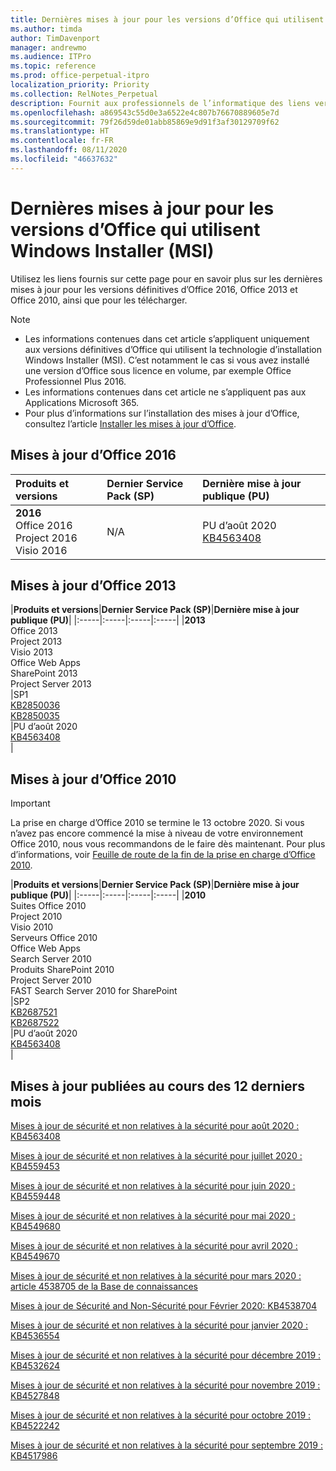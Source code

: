 ```yaml
---
title: Dernières mises à jour pour les versions d’Office qui utilisent Windows Installer (MSI)
ms.author: timda
author: TimDavenport
manager: andrewmo
ms.audience: ITPro
ms.topic: reference
ms.prod: office-perpetual-itpro
localization_priority: Priority
ms.collection: RelNotes_Perpetual
description: Fournit aux professionnels de l’informatique des liens vers les dernières informations sur les mises à jour pour les versions définitives d’Office 2016, Office 2013 et Office 2010
ms.openlocfilehash: a869543c55d0e3a6522e4c807b76670889605e7d
ms.sourcegitcommit: 79f26d59de01abb85869e9d91f3af30129709f62
ms.translationtype: HT
ms.contentlocale: fr-FR
ms.lasthandoff: 08/11/2020
ms.locfileid: "46637632"
---
```

# <a name="latest-updates-for-versions-of-office-that-use-windows-installer-msi"></a>Dernières mises à jour pour les versions d’Office qui utilisent Windows Installer (MSI)

Utilisez les liens fournis sur cette page pour en savoir plus sur les dernières mises à jour pour les versions définitives d’Office 2016, Office 2013 et Office 2010, ainsi que pour les télécharger.
  
 
> [!NOTE]
> - Les informations contenues dans cet article s’appliquent uniquement aux versions définitives d’Office qui utilisent la technologie d’installation Windows Installer (MSI). C’est notamment le cas si vous avez installé une version d’Office sous licence en volume, par exemple Office Professionnel Plus 2016.
> - Les informations contenues dans cet article ne s’appliquent pas aux Applications Microsoft 365.
> - Pour plus d’informations sur l’installation des mises à jour d’Office, consultez l’article [Installer les mises à jour d’Office](https://support.office.com/article/2ab296f3-7f03-43a2-8e50-46de917611c5). 


## <a name="office-2016-updates"></a>Mises à jour d’Office 2016

|**Produits et versions**|**Dernier Service Pack (SP)**|**Dernière mise à jour publique (PU)**|
|:-----|:-----|:-----|
|**2016** <br/> Office 2016  <br/> Project 2016  <br/> Visio 2016  <br/> |N/A  <br/> |PU d’août 2020  <br/> [KB4563408](https://support.microsoft.com/help/4563408) <br/> |
   
## <a name="office-2013-updates"></a>Mises à jour d’Office 2013

|**Produits et versions**|**Dernier Service Pack (SP)**|**Dernière mise à jour publique (PU)**|
|:-----|:-----|:-----|:-----|
|**2013** <br/> Office 2013  <br/> Project 2013  <br/> Visio 2013  <br/> Office Web Apps  <br/> SharePoint 2013  <br/> Project Server 2013  <br/> |SP1 <br/> [KB2850036](https://support.microsoft.com/kb/2850036) <br/>[KB2850035](https://support.microsoft.com/kb/2850035) <br/> |PU d’août 2020  <br/> [KB4563408](https://support.microsoft.com/help/4563408) <br/> |
   
## <a name="office-2010-updates"></a>Mises à jour d’Office 2010
> [!IMPORTANT]
> La prise en charge d’Office 2010 se termine le 13 octobre 2020. Si vous n’avez pas encore commencé la mise à niveau de votre environnement Office 2010, nous vous recommandons de le faire dès maintenant. Pour plus d’informations, voir [Feuille de route de la fin de la prise en charge d’Office 2010](https://docs.microsoft.com/DeployOffice/office-2010-end-support-roadmap). 

|**Produits et versions**|**Dernier Service Pack (SP)**|**Dernière mise à jour publique (PU)**|
|:-----|:-----|:-----|:-----|
|**2010** <br/> Suites Office 2010  <br/> Project 2010  <br/> Visio 2010  <br/> Serveurs Office 2010  <br/> Office Web Apps  <br/> Search Server 2010  <br/> Produits SharePoint 2010  <br/> Project Server 2010  <br/> FAST Search Server 2010 for SharePoint  <br/> |SP2 <br/>[KB2687521](https://support.microsoft.com/kb/2687521) <br/> [KB2687522](https://support.microsoft.com/kb/2687522) <br/> |PU d’août 2020  <br/> [KB4563408](https://support.microsoft.com/help/4563408) <br/>|
   

   
## <a name="updates-released-in-past-12-months"></a>Mises à jour publiées au cours des 12 derniers mois
[Mises à jour de sécurité et non relatives à la sécurité pour août 2020 : KB4563408](https://support.microsoft.com/help/4563408)

[Mises à jour de sécurité et non relatives à la sécurité pour juillet 2020 : KB4559453](https://support.microsoft.com/help/4559453)

[Mises à jour de sécurité et non relatives à la sécurité pour juin 2020 : KB4559448](https://support.microsoft.com/help/4559448)

[Mises à jour de sécurité et non relatives à la sécurité pour mai 2020 : KB4549680](https://support.microsoft.com/help/4549680)

[Mises à jour de sécurité et non relatives à la sécurité pour avril 2020 : KB4549670](https://support.microsoft.com/help/4549670)

[Mises à jour de sécurité et non relatives à la sécurité pour mars 2020 : article 4538705 de la Base de connaissances](https://support.microsoft.com/help/4538705)

[Mises à jour de Sécurité and Non-Sécurité pour Février 2020: KB4538704](https://support.microsoft.com/help/4538704)

[Mises à jour de sécurité et non relatives à la sécurité pour janvier 2020 : KB4536554](https://support.microsoft.com/help/4536554)

[Mises à jour de sécurité et non relatives à la sécurité pour décembre 2019 : KB4532624](https://support.microsoft.com/help/4532624)

[Mises à jour de sécurité et non relatives à la sécurité pour novembre 2019 : KB4527848](https://support.microsoft.com/help/4527848)

[Mises à jour de sécurité et non relatives à la sécurité pour octobre 2019 : KB4522242](https://support.microsoft.com/help/4522242)

[Mises à jour de sécurité et non relatives à la sécurité pour septembre 2019 : KB4517986](https://support.microsoft.com/help/4517986 )



</br>